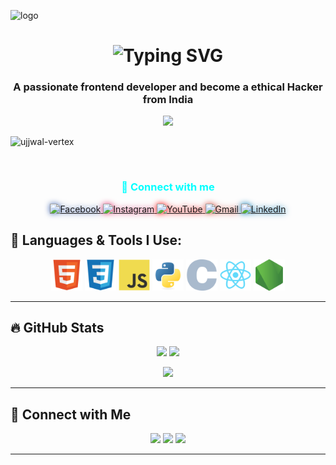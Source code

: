 ![logo](https://github.com/user-attachments/assets/2317299e-471e-43ac-95c7-8e05ed8f3771)



<h1 align="center">
  <img src="https://readme-typing-svg.herokuapp.com?font=Fira+Code&size=30&pause=1000&center=true&vCenter=true&width=435&lines=Hi+%F0%9F%91%8B%2C+I'm+Ujjwal+Kumar;A+Passionate+Web+Developer;Full+Stack+Learner+%F0%9F%92%BB;Lover+of+Clean+UI+%26+UX+%F0%9F%92%A1" alt="Typing SVG" />
</h1>

<h3 align="center">A passionate frontend developer and become a ethical Hacker from India</h3>
<div align="center">
  <img src="https://media.giphy.com/media/f3iwJFOVOwuy7K6FFw/giphy.gif" width="300px">
</div>

<p align="left"> <img src="https://komarev.com/ghpvc/?username=ujjwal-vertex&label=Profile%20views&color=0e75b6&style=flat" alt="ujjwal-vertex" /> </p>

<p align="left"> <a href="https://twitter.com/" target="blank"><img src="https://img.shields.io/twitter/follow/?logo=twitter&style=for-the-badge" alt="" /></a> </p>

<h3 align="center" style="color:#00ffff;">🔗 Connect with me</h3>

<p align="center">
  <a href="https://fb.com/ujjwal%20tripathi" target="_blank">
    <img src="https://img.icons8.com/color/48/000000/facebook-new.png" alt="Facebook"
         style="transition: transform 0.3s ease, filter 0.3s ease; filter: drop-shadow(0 0 5px #4267B2);"
         onmouseover="this.style.transform='scale(1.2)'; this.style.filter='drop-shadow(0 0 10px #4267B2)';"
         onmouseout="this.style.transform='scale(1)'; this.style.filter='drop-shadow(0 0 5px #4267B2)';"/>
  </a>

  <a href="https://instagram.com/_ujjwal_tripathi_7" target="_blank">
    <img src="https://img.icons8.com/color/48/000000/instagram-new.png" alt="Instagram"
         style="transition: transform 0.3s ease, filter 0.3s ease; filter: drop-shadow(0 0 5px #E1306C);"
         onmouseover="this.style.transform='scale(1.2)'; this.style.filter='drop-shadow(0 0 10px #E1306C)';"
         onmouseout="this.style.transform='scale(1)'; this.style.filter='drop-shadow(0 0 5px #E1306C)';"/>
  </a>

  <a href="https://www.youtube.com/c/ujjwalmusicstudio" target="_blank">
    <img src="https://img.icons8.com/color/48/000000/youtube-play.png" alt="YouTube"
         style="transition: transform 0.3s ease, filter 0.3s ease; filter: drop-shadow(0 0 5px #FF0000);"
         onmouseover="this.style.transform='scale(1.2)'; this.style.filter='drop-shadow(0 0 10px #FF0000)';"
         onmouseout="this.style.transform='scale(1)'; this.style.filter='drop-shadow(0 0 5px #FF0000)';"/>
  </a>

  <a href="mailto:ujjwal2052005@gmail.com" target="_blank">
    <img src="https://img.icons8.com/color/48/000000/gmail--v1.png" alt="Gmail"
         style="transition: transform 0.3s ease, filter 0.3s ease; filter: drop-shadow(0 0 5px #D44638);"
         onmouseover="this.style.transform='scale(1.2)'; this.style.filter='drop-shadow(0 0 10px #D44638)';"
         onmouseout="this.style.transform='scale(1)'; this.style.filter='drop-shadow(0 0 5px #D44638)';"/>
  </a>

  <a href="https://www.linkedin.com/in/ujjawal-kumar-169297333" target="_blank">
    <img src="https://img.icons8.com/color/48/000000/linkedin.png" alt="LinkedIn"
         style="transition: transform 0.3s ease, filter 0.3s ease; filter: drop-shadow(0 0 5px #0077B5);"
         onmouseover="this.style.transform='scale(1.2)'; this.style.filter='drop-shadow(0 0 10px #0077B5)';"
         onmouseout="this.style.transform='scale(1)'; this.style.filter='drop-shadow(0 0 5px #0077B5)';"/>
  </a>
</p>


## 🚀 Languages & Tools I Use:

<p align="center">
  <a href="#"><img src="https://raw.githubusercontent.com/devicons/devicon/master/icons/html5/html5-original.svg" title="HTML5" alt="HTML" width="50" height="50"/></a>
  <a href="#"><img src="https://raw.githubusercontent.com/devicons/devicon/master/icons/css3/css3-original.svg" title="CSS3" alt="CSS" width="50" height="50"/></a>
  <a href="#"><img src="https://raw.githubusercontent.com/devicons/devicon/master/icons/javascript/javascript-original.svg" title="JavaScript" alt="JavaScript" width="50" height="50"/></a>
  <a href="#"><img src="https://raw.githubusercontent.com/devicons/devicon/master/icons/python/python-original.svg" title="Python" alt="Python" width="50" height="50"/></a>
  <a href="#"><img src="https://raw.githubusercontent.com/devicons/devicon/master/icons/c/c-original.svg" title="C" alt="C" width="50" height="50"/></a>
  <a href="#"><img src="https://raw.githubusercontent.com/devicons/devicon/master/icons/react/react-original.svg" title="ReactJS" alt="ReactJS" width="50" height="50"/></a>
  <a href="#"><img src="https://raw.githubusercontent.com/devicons/devicon/master/icons/nodejs/nodejs-original.svg" title="NodeJS" alt="NodeJS" width="50" height="50"/></a>
</p>

---

## 🔥 GitHub Stats

<p align="center">
  <img src="https://github-readme-stats.vercel.app/api?username=ujjwal-vertex&show_icons=true&theme=radical&border_radius=15" width="48%" />
  <img src="https://github-readme-stats.vercel.app/api/top-langs/?username=ujjwal-vertex&layout=compact&theme=radical&border_radius=15" width="48%" />
</p>

<p align="center">
  <img src="https://github-readme-streak-stats.herokuapp.com?user=ujjwal-vertex&theme=radical&border_radius=15&date_format=M%20j%5B%2C%20Y%5D" />
</p>

---

## 🧠 Connect with Me

<p align="center">
  <a href="mailto:ujjwal2042005@gmial.com"><img src="https://img.shields.io/badge/Email-ujjwal2052005@gmial.com-red?style=for-the-badge&logo=gmail"></a>
  <a href="https://www.linkedin.com/in/ujjawal-kumar"><img src="https://img.shields.io/badge/LinkedIn-ujjawal--kumar-blue?style=for-the-badge&logo=linkedin"></a>
  <a href="https://github.com/ujjwal-vertex"><img src="https://img.shields.io/badge/GitHub-ujjwal--vertex-black?style=for-the-badge&logo=github"></a>
</p>

---

